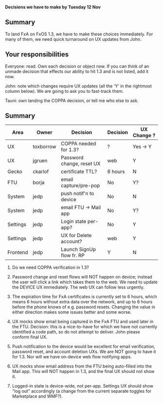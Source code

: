 **Decisions we have to make by Tuesday 12 Nov**

Summary
-------
To land FxA on FxOS 1.3, we have to make these choices immediately. For many of them, we need quick turnaround on UX updates from John.

Your responsibilities
---------------------
Everyone: read. Own each decision or object now. If you can think of an unmade decision that effects our ability to hit 1.3 and is not listed, add it now.

John: note which changes require UX updates (all the 'Y' in the rightmost column below). We are going to ask you to fast-track them.

Tauni: own landing the COPPA decision, or tell me who else to ask.

Summary
-------
|   Area   |   Owner   |   Decision                |  Decision   | UX Change ?
| -------  | --------- | ------------------------- | ----------- | ---------- |
| UX       | toxborrow | COPPA needed for 1.3?     | ?           | Yes -> Y   |
| UX       | jgruen    | Password change, reset UX | web         | Y          |
| Gecko    | ckarlof   | certificate TTL?          | 6 hours     | N
| FTU      | borja     | email capture/pre-pop     | No          | Y?
| System   | jedp      | push notif'n to device    | No          | N
| System   | jedp      | email FTU -> Mail app     | No          | Y?
| Settings | jedp      | Login state per-app?      | No          | Y
| Settings | jedp      | UX for Delete account?    | web         | Y
| Frontend | jedp      | Launch SignUp flow fr. RP | Y           | N

1) Do we need COPPA verification in 1.3?

2) Password change and reset flows will NOT happen on device; instead the user will click a link which takes them to the web. We need to update the DEVICE UX immediately. The web UX can follow less urgently.

3) The expiration time for FxA certificates is currently set to 6 hours, which means 6 hours without extra data over the network, and up to 6 hours before the phone knows of e.g. password resets. Changing the value in either direction makes some issues better and some worse.

4) UX mocks show email being captured in the FxA FTU and used later in the FTU. Decision: this is a nice-to-have for which we have not currently identified a code path, so do not attempt to deliver. John please conform final UX.

5) Push notification to the device would be excellent for email verification, password reset, and account deletion UXs. We are NOT going to have it for 1.3. Nor will we have on-device web flow notifying apps.

6) UX mocks show email address from the FTU being auto-filled into the Mail app. This will NOT happen in 1.3, and the final UX should not show it.

7) Logged-in state is device-wide, not per-app. Settings UX should show "log out" accordingly (a change from the current separate toggles for Marketplace and WMF?).
